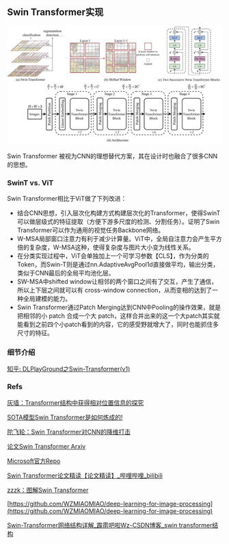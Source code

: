 ## Swin Transformer实现

![img.png](img.png)

Swin Transformer 被视为CNN的理想替代方案，其在设计时也融合了很多CNN的思想。

### SwinT vs. ViT

Swin Transformer相比于ViT做了下列改进：

- 结合CNN思想，引入层次化构建方式构建层次化的Transformer，使得SwinT可以做层级式的特征提取（方便下游多尺度的检测、分割任务）。证明了Swin Transformer可以作为通用的视觉任务Backbone网络。
- W-MSA局部窗口注意力有利于减少计算量。ViT中，全局自注意力会产生平方倍的复杂度，W-MSA这种，使得复杂度与图片大小变为线性关系。
- 在分类实现过程中，ViT会单独加上一个可学习参数【CLS】，作为分类的Token，而Swin-T则是通过nn.AdaptiveAvgPool1d直接做平均，输出分类，类似于CNN最后的全局平均池化层。
- SW-MSA中shifted window让相邻的两个窗口之间有了交互，产生了通信，所以上下层之间就可以有 cross-window connection，从而变相的达到了一种全局建模的能力。
- Swin Transformer通过Patch Merging达到CNN中Pooling的操作效果，就是把相邻的小 patch 合成一个大 patch，这样合并出来的这一个大patch其实就能看到之前四个小patch看到的内容，它的感受野就增大了，同时也能抓住多尺寸的特征。

### 细节介绍

[知乎: DLPlayGround之Swin-Transformer(v1)](https://zhuanlan.zhihu.com/p/467158838)

### Refs

[灰墙：Transformer结构中获得相对位置信息的探究](https://zhuanlan.zhihu.com/p/100112141)

[SOTA模型Swin Transformer是如何炼成的!](https://toutiao.io/posts/e0unlgm/preview)

[陀飞轮：Swin Transformer对CNN的降维打击](https://zhuanlan.zhihu.com/p/360513527)

[论文Swin Transformer Arxiv](https://arxiv.org/abs/2103.14030)

[Microsoft官方Repo](https://github.com/microsoft/Swin-Transformer)

[Swin Transformer论文精读【论文精读】_哔哩哔哩_bilibili](https://www.bilibili.com/video/BV13L4y1475U/?spm_id_from=autoNext)

[zzzk：图解Swin Transformer](https://zhuanlan.zhihu.com/p/367111046)

[https://github.com/WZMIAOMIAO/deep-learning-for-image-processing](https://github.com/WZMIAOMIAO/deep-learning-for-image-processing)

[Swin-Transformer网络结构详解_霹雳吧啦Wz-CSDN博客_swin transformer结构](https://blog.csdn.net/qq_37541097/article/details/121119988)
